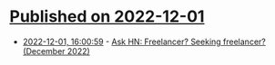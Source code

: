 # [Published on 2022-12-01](index.md)

* [2022-12-01, 16:00:59](https://news.ycombinator.com/item?id=33818036) - [Ask HN: Freelancer? Seeking freelancer? (December 2022)](https://news.ycombinator.com/item?id=33818036)
